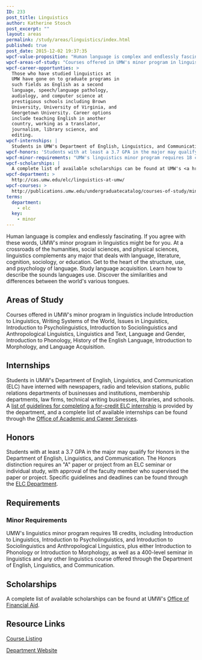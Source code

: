 ```yaml
---
ID: 233
post_title: Linguistics
author: Katherine Stosch
post_excerpt: ""
layout: areas
permalink: /study/areas/linguistics/index.html
published: true
post_date: 2015-12-02 19:37:35
wpcf-value-proposition: "Human language is complex and endlessly fascinating. If you agree with these words, UMW's minor program in linguistics might be for you. At a crossroads of the humanities, social sciences, and physical sciences, linguistics complements any major that deals with language, literature, cognition, sociology, or education. Get to the heart of the structure, use, and psychology of language. Study language acquisition. Learn how to describe the sounds languages use. Discover the similarities and differences between the world's various tongues."
wpcf-areas-of-study: "Courses offered in UMW's minor program in linguistics include Introduction to Linguistics, Writing Systems of the World, Issues in Linguistics, Introduction to Psycholinguistics, Introduction to Sociolinguistics and Anthropological Linguistics, Linguistics and Text, Language and Gender, Introduction to Phonology, History of the English Language, Introduction to Morphology, and Language Acquisition."
wpcf-career-opportunties: >
  Those who have studied linguistics at
  UMW have gone on to graduate programs in
  such fields as English as a second
  language, speech/language pathology,
  audiology, and computer science at
  prestigious schools including Brown
  University, University of Virginia, and
  Georgetown University. Career options
  include teaching English in another
  country, working as a translator,
  journalism, library science, and
  editing.
wpcf-internships: |
  Students in UMW's Department of English, Linguistics, and Communication (ELC) have interned with newspapers, radio and television stations, public relations departments of businesses and institutions, membership departments, law firms, technical writing businesses, libraries, and schools. A <a href="http://cas.umw.edu/elc/elc-programs-and-related-information/guidelines-for-internships/">list of guidelines for completing a for-credit ELC internship</a> is provided by the department, and a complete list of available internships can be found through the <a href="https://www.umw.edu/careercenter/students/internships/">Office of Academic and Career Services</a>.
wpcf-honors: 'Students with at least a 3.7 GPA in the major may qualify for Honors in the Department of English, Linguistics, and Communication. The Honors distinction requires an "A" paper or project from an ELC seminar or individual study, with approval of the faculty member who supervised the paper or project. Specific guidelines and deadlines can be found through the <a href="http://cas.umw.edu/elc/elc-programs-and-related-information/honors/">ELC Department</a>.'
wpcf-minor-requirements: "UMW's linguistics minor program requires 18 credits, including Introduction to Linguistics, Introduction to Psycholinguistics, and Introduction to Sociolinguistics and Anthropological Linguistics, plus either Introduction to Phonology or Introduction to Morphology, as well as a 400-level seminar in linguistics and any other linguistics course offered through the Department of English, Linguistics, and Communication."
wpcf-scholarships: |
  A complete list of available scholarships can be found at UMW's <a href="https://www.umw.edu/financialaid/types/scholarship-opportunities/">Office of Financial Aid</a>.
wpcf-department: >
  http://cas.umw.edu/elc/linguistics-at-umw/
wpcf-courses: >
  http://publications.umw.edu/undergraduatecatalog/courses-of-study/minors/ling/
terms:
  department:
    - elc
  key:
    - minor
---
```


<!-- Types Custom Fields: -->

<!-- value-proposition -->
Human language is complex and endlessly fascinating. If you agree with these words, UMW\'s minor program in linguistics might be for you. At a crossroads of the humanities, social sciences, and physical sciences, linguistics complements any major that deals with language, literature, cognition, sociology, or education. Get to the heart of the structure, use, and psychology of language. Study language acquisition. Learn how to describe the sounds languages use. Discover the similarities and differences between the world\'s various tongues.
<!-- End value-proposition -->

<!-- areas-of-study -->
## Areas of Study
Courses offered in UMW\'s minor program in linguistics include Introduction to Linguistics, Writing Systems of the World, Issues in Linguistics, Introduction to Psycholinguistics, Introduction to Sociolinguistics and Anthropological Linguistics, Linguistics and Text, Language and Gender, Introduction to Phonology, History of the English Language, Introduction to Morphology, and Language Acquisition.
<!-- End areas-of-study -->

<!-- internships -->
## Internships
Students in UMW\'s Department of English, Linguistics, and Communication (ELC) have interned with newspapers, radio and television stations, public relations departments of businesses and institutions, membership departments, law firms, technical writing businesses, libraries, and schools. A [list of guidelines for completing a for-credit ELC internship]("http://cas.umw.edu/elc/elc-programs-and-related-information/guidelines-for-internships/") is provided by the department, and a complete list of available internships can be found through the [Office of Academic and Career Services]("https://www.umw.edu/careercenter/students/internships/").
<!-- End internships -->

<!-- honors -->
## Honors
Students with at least a 3.7 GPA in the major may qualify for Honors in the Department of English, Linguistics, and Communication. The Honors distinction requires an \"A\" paper or project from an ELC seminar or individual study, with approval of the faculty member who supervised the paper or project. Specific guidelines and deadlines can be found through the [ELC Department]("http://cas.umw.edu/elc/elc-programs-and-related-information/honors/").
<!-- End honors -->

<!-- requirements -->
## Requirements

<!-- minor-requirements -->
### Minor Requirements
UMW\'s linguistics minor program requires 18 credits, including Introduction to Linguistics, Introduction to Psycholinguistics, and Introduction to Sociolinguistics and Anthropological Linguistics, plus either Introduction to Phonology or Introduction to Morphology, as well as a 400-level seminar in linguistics and any other linguistics course offered through the Department of English, Linguistics, and Communication.
<!-- End minor-requirements -->

<!-- End requirements -->

<!-- scholarships -->
## Scholarships
A complete list of available scholarships can be found at UMW\'s [Office of Financial Aid]("https://www.umw.edu/financialaid/types/scholarship-opportunities/").
<!-- End scholarships -->

<!-- resource-links -->
## Resource Links

<!-- courses -->
[Course Listing](http://publications.umw.edu/undergraduatecatalog/courses-of-study/minors/ling/)

<!-- End courses -->


<!-- department -->
[Department Website](http://cas.umw.edu/elc/linguistics-at-umw/)

<!-- End department -->

<!-- End resource-links -->

<!-- End Types Custom Fields -->